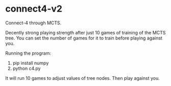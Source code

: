 # connect4-v2
Connect-4 through MCTS.

Decently strong playing strength after just 10 games of training of the MCTS tree.
You can set the number of games for it to train before playing against you.

Running the program:
 1) pip install numpy
 2) python c4.py

It will run 10 games to adjust values of tree nodes. Then play against you.
